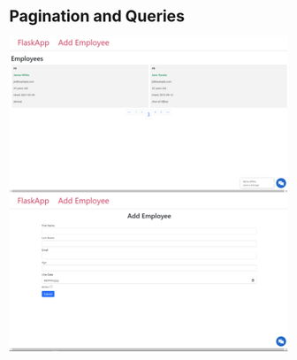 # Pagination and Queries

![App Screenshot](https://github.com/DavidMasila/randoms/blob/master/flask_Query_and_Pagination/1.png)
![App Screenshot](https://github.com/DavidMasila/randoms/blob/master/flask_Query_and_Pagination/2.png)
